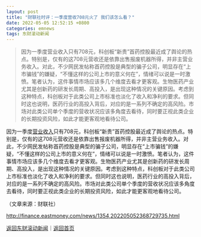 ```yaml
---
layout: post
title: "财联社时评：一季度营收708元火了 我们该怎么看？"
date: 2022-05-05 12:52:15 +0800
categories: emnews
tags: 东财滚动新闻
---
```

> 因为一季度营业收入只有708元，科创板“新贵”首药控股最近成了舆论的热点。特别是，仅有的这708元营收还是依靠出售报废机器所得，并非主营业务收入。对此，不少网民发帖称首药控股是典型的骗子公司，明显存在“上市骗钱”的嫌疑，“不懂这样的公司上市的意义何在”，情绪可以说是一时激愤。笔者认为，这件事情市场应该多几个维度去看才更客观。生物医药产业尤其是创新药的研发长周期、高投入，是出现这种情况的关键原因。考虑到这种特点，科创板对于此类公司上市标准也淡化了收入和净利的要求。但同时这也说明，医药行业的高投入背后，对应的是一系列不确定的高风险。市场对此类公司单个季度的营收状况应该多角度去看待，同时要正视此类企业的长期投资风险，如此才能更客观地看待公司。

<p>因为一季度<span id="Info.3323"><a href="http://data.eastmoney.com/bbsj/" class="infokey">营业收入</a></span>只有708元，科创板“新贵”首药控股最近成了舆论的热点。特别是，仅有的这708元营收还是依靠出售报废机器所得，并非主营业务收入。对此，不少网民发帖称首药控股是典型的骗子公司，明显存在“上市骗钱”的嫌疑，“不懂这样的公司上市的意义何在”，情绪可以说是一时激愤。笔者认为，这件事情市场应该多几个维度去看才更客观。生物医药产业尤其是创新药的研发长周期、高投入，是出现这种情况的关键原因。考虑到这种特点，科创板对于此类公司上市标准也淡化了收入和净利的要求。但同时这也说明，医药行业的高投入背后，对应的是一系列不确定的高风险。市场对此类公司单个季度的营收状况应该多角度去看待，同时要正视此类企业的长期投资风险，如此才能更客观地看待公司。</p><p class="em_media">（文章来源：财联社）</p>

<http://finance.eastmoney.com/news/1354,202205052368729735.html>

[返回东财滚动新闻](//finews.withounder.com/emnews/)｜[返回首页](//finews.withounder.com/)